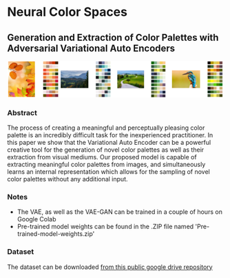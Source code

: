 # Neural Color Spaces
## Generation and Extraction of Color Palettes with Adversarial Variational Auto Encoders
![](figures/Figure1Example.png)

### Abstract

The process of creating a meaningful and perceptually pleasing color palette is an incredibly difficult task for the inexperienced practitioner. In this paper we show that the Variational Auto Encoder can be a powerful creative tool for the generation of novel color palettes as well as their extraction from visual mediums. Our proposed model is capable of extracting meaningful color palettes from images, and simultaneously learns an internal representation which allows for the sampling of novel color palettes without any additional input.

### Notes
- The VAE, as well as the VAE-GAN can be trained in a couple of hours on Google Colab
- Pre-trained model weights can be found in the .ZIP file named 'Pre-trained-model-weights.zip'


### Dataset
The dataset can be downloaded [from this public google drive repository](https://drive.google.com/file/d/1FvU_IvhSpues4O_Ac8Gn7dHBaX9xaxPy/view?usp=sharing)

